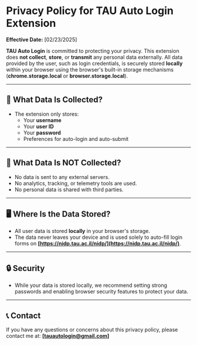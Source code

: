 # Privacy Policy for TAU Auto Login Extension

**Effective Date:** [02/23/2025]

**TAU Auto Login** is committed to protecting your privacy. This extension does **not collect**, **store**, or **transmit** any personal data externally. All data provided by the user, such as login credentials, is securely stored **locally** within your browser using the browser's built-in storage mechanisms (**chrome.storage.local** or **browser.storage.local**).

---

## 🔐 What Data Is Collected?

- The extension only stores:
  - Your **username**
  - Your **user ID**
  - Your **password**
  - Preferences for auto-login and auto-submit

---

## 🚫 What Data Is NOT Collected?

- No data is sent to any external servers.
- No analytics, tracking, or telemetry tools are used.
- No personal data is shared with third parties.

---

## 🖥️ Where Is the Data Stored?

- All user data is stored **locally** in your browser's storage.
- The data never leaves your device and is used solely to auto-fill login forms on **[https://nidp.tau.ac.il/nidp/](https://nidp.tau.ac.il/nidp/)**.

---

## 🔒 Security

- While your data is stored locally, we recommend setting strong passwords and enabling browser security features to protect your data.

---

## 📞 Contact

If you have any questions or concerns about this privacy policy, please contact me at: **[tauautologin@gmail.com]**
